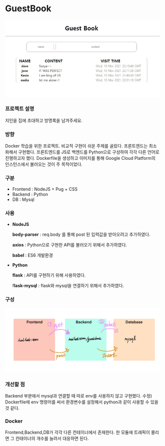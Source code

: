 # GuestBook

![/image/readme.JPG](/image/readme.JPG)


### 프로젝트 설명

지인을 집에 초대하고 방명록을 남겨주세요. 

### 방향

Docker 학습을 위한 프로젝트. 비교적 구현이 쉬운 주제를 골랐다.
프론트엔드는 최소화해서 구현했다. 프론트엔드를 JS로 백엔드를 Python으로 구성하여 각각 다른 언어로 진행하고자 했다.
Dockerfile을 생성하고 이미지를 통해 Google Cloud Platform의 인스턴스에서 불러오는 것이 주 목적이었다.

### 구분

- Frontend :  NodeJS + Pug  + CSS
- Backend : Python
- DB : Mysql

### 사용

- **NodeJS**

    **body-parser** :  req.body 를 통해 post 된 입력값을 받아오려고 추가하였다.

    **axios** : Python으로 구현한 API를 불러오기 위해서 추가하였다.

    **babel** : ES6 개발환경

- **Python**

    **flask** : API를 구현하기 위해 사용하였다. 

    f**lask-mysql** : flask와 mysql을 연결하기 위해서 추가하였다.

### 구성

![/image/readme2.png](/image/readme2.png)

### 개선할 점

Backend 부분에서 mysql과 연결할 때 따로 env를 사용하지 않고 구현했다. 
수정) Dockerfile에 env 명령어를 써서 환경변수를 설정해서 python과 같이 사용할 수 있을 것 같다.

### Docker

Frontend,Backend,DB가 각각 다른 컨테이너에서 존재한다. 한 모듈에 트래픽이 몰리면 그 컨테이너의 개수를 늘려서 대응하면 된다.
